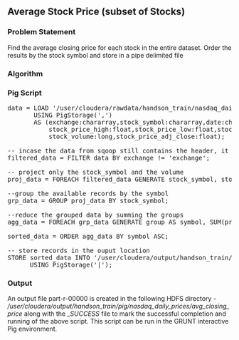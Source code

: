 ## Average Stock Price (subset of Stocks)

### Problem Statement
Find the average closing price for each stock in the entire dataset. Order the results by the stock symbol and store in a pipe delimited file

### Algorithm

### Pig Script
<pre>
data = LOAD '/user/cloudera/rawdata/handson_train/nasdaq_daily_prices' 
       USING PigStorage(',') 
       AS (exchange:chararray,stock_symbol:chararray,date:chararray,stock_price_open:float,
           stock_price_high:float,stock_price_low:float,stock_price_close:float,
           stock_volume:long,stock_price_adj_close:float);

-- incase the data from sqoop still contains the header, it is important to filter it out
filtered_data = FILTER data BY exchange != 'exchange';

-- project only the stock_symbol and the volume
proj_data = FOREACH filtered_data GENERATE stock_symbol, stock_price_close;

--group the available records by the symbol
grp_data = GROUP proj_data BY stock_symbol;

--reduce the grouped data by summing the groups
agg_data = FOREACH grp_data GENERATE group AS symbol, SUM(proj_data.stock_price_close) AS avg_closing_price;

sorted_data = ORDER agg_data BY symbol ASC;

-- store records in the ouput location
STORE sorted_data INTO '/user/cloudera/output/handson_train/pig/nasdaq_daily_prices/avg_closing_price' 
      USING PigStorage('|');
</pre>

### Output
An output file part-r-00000 is created in the following HDFS directory - <i>/user/cloudera/output/handson_train/pig/nasdaq_daily_prices/avg_closing_price</i> along with the <i>_SUCCESS</i> file to mark the successful completion and running of the above script. This script can be run in the GRUNT interactive Pig environment.
